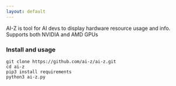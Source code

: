 ```yaml
---
layout: default
---
```


AI-Z is tool for AI devs to display hardware resource usage and info. Supports both NVIDIA and AMD GPUs

### Install and usage
```
git clone https://github.com/ai-z/ai-z.git
cd ai-z
pip3 install requirements
python3 ai-z.py
```
